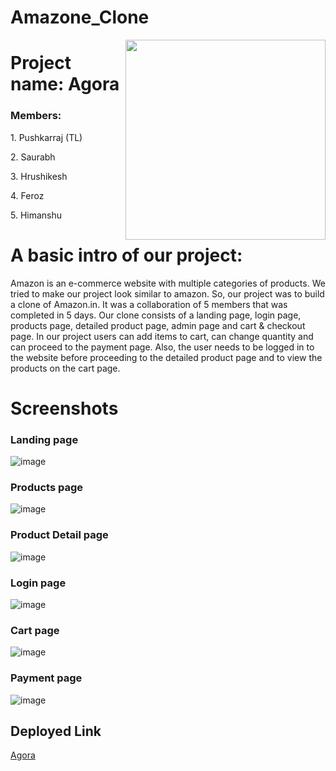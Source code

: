 # Amazone_Clone
<img align="right" src="https://user-images.githubusercontent.com/103588575/222078072-b29c4bec-b7a3-44ec-9ff9-9157546db294.png" width="320px" />
<h1> Project name: Agora</h1>

<h3>Members:</h3>
<p>1. Pushkarraj (TL)</p>
<p>2. Saurabh</p>
<p>3. Hrushikesh</p>
<p>4. Feroz</p>
<p>5. Himanshu</p>

# A basic intro of our project:

Amazon is an e-commerce website with multiple categories of products. We tried to make our project look similar to amazon. So, our project was to build a clone of Amazon.in. It was a collaboration of 5 members that was completed in 5 days. Our clone consists of a landing page, login page, products page, detailed product page, admin page and cart & checkout page. In our project users can add items to cart, can change quantity and can proceed to the payment page. Also, the user needs to be logged in to the website before proceeding to the detailed product page and to view the products on the cart page.

# Screenshots

<h3>Landing page</h3>

![image](https://user-images.githubusercontent.com/103588575/222084875-595d157e-5241-469d-a981-505833114885.png)

<h3>Products page</h3>

![image](https://user-images.githubusercontent.com/103588575/222085111-a109a8fc-1b78-4ed6-91cf-d5058641eae0.png)

<h3>Product Detail page</h3>

![image](https://user-images.githubusercontent.com/103588575/222086139-c62824cb-ca09-4789-8c89-7a13eb85af40.png)

<h3>Login page</h3>

![image](https://user-images.githubusercontent.com/103588575/222085414-a1c25b6b-4414-4c04-ab1d-4d608fab5ce6.png)

<h3>Cart page</h3>

![image](https://user-images.githubusercontent.com/103588575/222086478-217bb24d-13f7-4b89-bbe4-9c12be458d43.png)

<h3>Payment page</h3>

![image](https://user-images.githubusercontent.com/103588575/222086626-7b6f9eb7-3d6f-4475-95dd-5ce9015a1c24.png)

<h2>Deployed Link</h2>

[Agora](https://amazon-clone-lovat-seven.vercel.app/)
